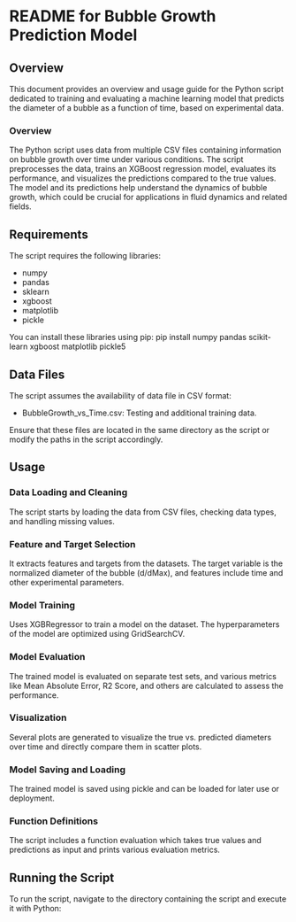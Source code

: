 # README for Bubble Growth Prediction Model

## Overview
This document provides an overview and usage guide for the Python script dedicated to training and evaluating a machine learning model that predicts the diameter of a bubble as a function of time, based on experimental data.

### Overview
The Python script uses data from multiple CSV files containing information on bubble growth over time under various conditions. The script preprocesses the data, trains an XGBoost regression model, evaluates its performance, and visualizes the predictions compared to the true values. The model and its predictions help understand the dynamics of bubble growth, which could be crucial for applications in fluid dynamics and related fields.

## Requirements
The script requires the following libraries:
- numpy
- pandas
- sklearn
- xgboost
- matplotlib
- pickle

You can install these libraries using pip:
pip install numpy pandas scikit-learn xgboost matplotlib pickle5


## Data Files
The script assumes the availability of  data file in CSV format:
- BubbleGrowth_vs_Time.csv: Testing and additional training data.


Ensure that these files are located in the same directory as the script or modify the paths in the script accordingly.

## Usage
### Data Loading and Cleaning
The script starts by loading the data from CSV files, checking data types, and handling missing values.
### Feature and Target Selection
It extracts features and targets from the datasets. The target variable is the normalized diameter of the bubble (d/dMax), and features include time and other experimental parameters.
### Model Training
Uses XGBRegressor to train a model on the dataset. The hyperparameters of the model are optimized using GridSearchCV.
### Model Evaluation
The trained model is evaluated on separate test sets, and various metrics like Mean Absolute Error, R2 Score, and others are calculated to assess the performance.
### Visualization
Several plots are generated to visualize the true vs. predicted diameters over time and directly compare them in scatter plots.
### Model Saving and Loading
The trained model is saved using pickle and can be loaded for later use or deployment.
### Function Definitions
The script includes a function evaluation which takes true values and predictions as input and prints various evaluation metrics.

## Running the Script
To run the script, navigate to the directory containing the script and execute it with Python:


